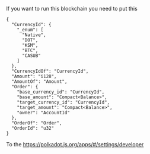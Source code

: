 If you want to run this blockchain you need to put this 
```
{
  "CurrencyId": {
    "_enum": [
      "Native",
      "DOT",
      "KSM",
      "BTC",
      "CASUB"
    ]
  },
  "CurrencyIdOf": "CurrencyId",
  "Amount": "i128",
  "AmountOf": "Amount",
  "Order": {
    "base_currency_id": "CurrencyId",
    "base_amount": "Compact<Balance>",
    "target_currency_id": "CurrencyId",
    "target_amount": "Compact<Balance>",
    "owner": "AccountId"
  },
  "OrderOf": "Order",
  "OrderId": "u32"
}
```
To the https://polkadot.js.org/apps/#/settings/developer
